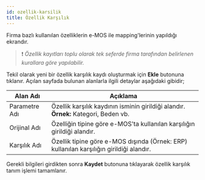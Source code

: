 ```yaml
---
id: ozellik-karsilik
title: Özellik Karşılık
---
```


Firma bazlı kullanılan özelliklerin e-MOS ile mapping'lerinin yapıldığı ekrandır.

> ❗ _Özellik kayıtları toplu olarak tek seferde firma tarafından belirlenen kurallara göre yapılabilir._

Tekil olarak yeni bir özellik karşılık kaydı oluşturmak için **Ekle** butonuna tıklanır. Açılan sayfada bulunan alanlarla ilgili detaylar aşağıdaki gibidir;

|Alan Adı|Açıklama|
|--|--
|Parametre Adı|Özellik karşılık kaydının isminin girildiği alandır. **Örnek:** Kategori, Beden vb.|
|Orijinal Adı|Özelliğin tipine göre e-MOS'ta kullanılan karşılığın girildiği alandır.|
|Karşılık Adı|Özellik tipine göre e-MOS dışında (Örnek: ERP) kullanılan karşılığın girildiği alandır.|

Gerekli bilgileri girdikten sonra **Kaydet** butonuna tıklayarak özellik karşılık tanım işlemi tamamlanır.